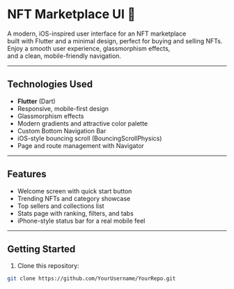 # NFT Marketplace UI 🚀

A modern, iOS-inspired user interface for an NFT marketplace  
built with Flutter and a minimal design, perfect for buying and selling NFTs.  
Enjoy a smooth user experience, glassmorphism effects,  
and a clean, mobile-friendly navigation.

---

## Technologies Used

- **Flutter** (Dart)
- Responsive, mobile-first design
- Glassmorphism effects
- Modern gradients and attractive color palette
- Custom Bottom Navigation Bar
- iOS-style bouncing scroll (BouncingScrollPhysics)
- Page and route management with Navigator

---

## Features

- Welcome screen with quick start button
- Trending NFTs and category showcase
- Top sellers and collections list
- Stats page with ranking, filters, and tabs
- iPhone-style status bar for a real mobile feel

---

## Getting Started

1. Clone this repository:
```bash
git clone https://github.com/YourUsername/YourRepo.git

